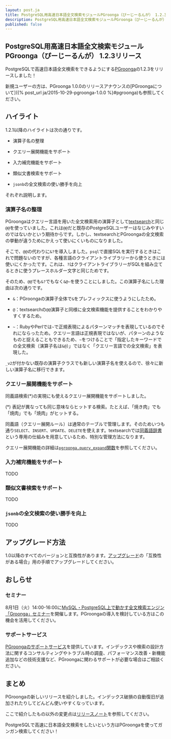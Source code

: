 ```yaml
---
layout: post.ja
title: PostgreSQL用高速日本語全文検索モジュールPGroonga（ぴーじーるんが） 1.2.3リリース
description: PostgreSQL用高速日本語全文検索モジュールPGroonga（ぴーじーるんが） 1.2.3をリリースしました！
published: false
---
```


## PostgreSQL用高速日本語全文検索モジュールPGroonga（ぴーじーるんが） 1.2.3リリース

PostgreSQLで高速日本語全文検索をできるようにする[PGroonga](https://pgroonga.github.io/ja/)の1.2.3をリリースしました！

新規ユーザーの方は、PGroonga 1.0.0のリリースアナウンスの[PGroongaについて]({% post_url ja/2015-10-29-pgroonga-1.0.0 %}#pgroonga)も参照してください。

## ハイライト

1.2.1以降のハイライトは次の通りです。

  * 演算子名の整理

  * クエリー展開機能をサポート

  * 入力補完機能をサポート

  * 類似文書検索をサポート

  * `jsonb`の全文検索の使い勝手を向上

それぞれ説明します。

### 演算子名の整理

PGroongaはクエリー言語を用いた全文検索用の演算子として[textsearch](https://www.postgresql.jp/document/current/html/textsearch.html)と同じ`@@`を使っていました。これは`@@`だと既存のPostgreSQLユーザーはなじみやすいのではないかという期待からです。しかし、textsearchとPGroongaの全文検索の挙動が違うためにかえって使いにくいものになりました。

そこで、`@@`の代わりに`&?`を導入しました。`psql`で直接SQLを実行するときはこれで問題ないのですが、各種言語のクライアントライブラリーから使うときには使いにくかったです。これは、`?`はクライアントライブラリーがSQLを組み立てるときに使うプレースホルダー文字と同じためです。

そのため、`@@`でも`&?`でもなく`&@~`を使うことにしました。この演算子名にした理由は次の通りです。

  * `&`：PGroongaの演算子全体で`&`をプレフィックスに使うようにしたため。

  * `@`：textsearchの`@@`演算子と同様に全文検索機能を提供することをわかりやすくするため。

  * `~`：RubyやPerlでは`~`で正規表現によるパターンマッチを表現しているのでそれにならったため。クエリー言語は正規表現ではないが、パターンのようなものと捉えることもできるため、`~`をつけることで「指定したキーワードでの全文検索（演算子名は`&@`）」ではなく「クエリー言語での全文検索」を表現した。

`_v2`が付かない既存の演算子クラスでも新しい演算子名を使えるので、徐々に新しい演算子名に移行できます。

### クエリー展開機能をサポート

同義語検索(*)の実現にも使えるクエリー展開機能をサポートしました。

(*) 表記が異なっても同じ意味ならヒットする検索。たとえば、「焼き肉」でも「焼肉」でも「焼肉」がヒットする。

同義語（クエリー展開ルール）は通常のテーブルで管理します。そのためいつも通り`SELECT`、`INSERT`、`UPDATE`、`DELETE`を使えます。textsearchでは[同義語辞書](https://www.postgresql.jp/document/9.6/html/textsearch-dictionaries.html#textsearch-synonym-dictionary)という専用の仕組みを用意しているため、特別な管理方法になります。

クエリー展開機能の詳細は[`pgroonga.query_expand`関数](https://pgroonga.github.io/ja/reference/functions/pgroonga-query-expand.html)を参照してください。

### 入力補完機能をサポート

TODO

### 類似文書検索をサポート

TODO

### `jsonb`の全文検索の使い勝手を向上

TODO

## アップグレード方法

1.0以降のすべてのバージョンと互換性があります。[アップグレード](https://pgroonga.github.io/ja/upgrade/)の「互換性がある場合」用の手順でアップグレードしてください。

## おしらせ

### セミナー

8月1日（火）14:00-16:00に[MySQL・PostgreSQL上で動かす全文検索エンジン「Groonga」セミナー](https://groonga.doorkeeper.jp/events/62741)を開催します。PGroongaの導入を検討している方はこの機会を活用してください。

### サポートサービス

[PGroongaのサポートサービス](https://pgroonga.github.io/ja/support/)を提供しています。インデックスや検索の設計方法に関するコンサルティングやトラブル時の調査、パフォーマンス改善・新機能追加などの技術支援など、PGroongaに関わるサポートが必要な場合はご相談ください。

## まとめ

PGroongaの新しいリリースを紹介しました。インデックス破損の自動復旧が追加されたりしてどんどん使いやすくなっています。

ここで紹介したもの以外の変更点は[リリースノート](https://pgroonga.github.io/ja/news/#version-1-2-3)を参照してください。

PostgreSQLで高速に日本語全文検索をしたいという方はPGroongaを使ってガンガン検索してください！
